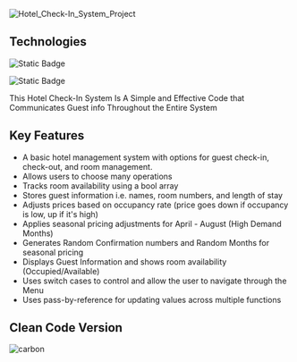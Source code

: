 ![Hotel_Check-In_System_Project](https://github.com/user-attachments/assets/6b31cc39-0b69-47f6-9baf-95f3c7301d25)


## Technologies
![Static Badge](https://img.shields.io/badge/C%2B%2B%20-%20?style=for-the-badge&logo=c%2B%2B&labelColor=black)


![Static Badge](https://img.shields.io/badge/Xcode%20-%20?style=for-the-badge&logo=Xcode&labelColor=black)

This Hotel Check-In System Is A Simple and Effective Code that Communicates Guest info Throughout the Entire System 

## Key Features
- A basic hotel management system with options for guest check-in, check-out, and room management.
- Allows users to choose many operations
- Tracks room availability using a bool array
- Stores guest information i.e. names, room numbers, and length of stay
- Adjusts prices based on occupancy rate (price goes down if occupancy is low, up if it's high)
- Applies seasonal pricing adjustments for April - August (High Demand Months)
- Generates Random Confirmation numbers and Random Months for seasonal pricing
- Displays Guest Information and shows room availability (Occupied/Available)
- Uses switch cases to control and allow the user to navigate through the Menu
- Uses pass-by-reference for updating values across multiple functions

  


## Clean Code Version
![carbon](https://github.com/user-attachments/assets/cc44639c-f685-4274-bb43-4cc974702603)
